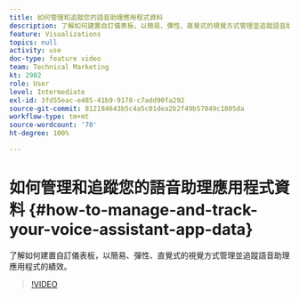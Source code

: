 ```yaml
---
title: 如何管理和追蹤您的語音助理應用程式資料
description: 了解如何建置自訂儀表板，以簡易、彈性、直覺式的視覺方式管理並追蹤語音助理應用程式的績效。
feature: Visualizations
topics: null
activity: use
doc-type: feature video
team: Technical Marketing
kt: 2902
role: User
level: Intermediate
exl-id: 3fd55eac-e485-41b9-9178-c7add90fa292
source-git-commit: 812184643b5c4a5c01dea2b2f49b57049c1805da
workflow-type: tm+mt
source-wordcount: '70'
ht-degree: 100%

---
```


# 如何管理和追蹤您的語音助理應用程式資料 {#how-to-manage-and-track-your-voice-assistant-app-data}

了解如何建置自訂儀表板，以簡易、彈性、直覺式的視覺方式管理並追蹤語音助理應用程式的績效。

>[!VIDEO](https://video.tv.adobe.com/v/27224/?quality=12&learn=on)

